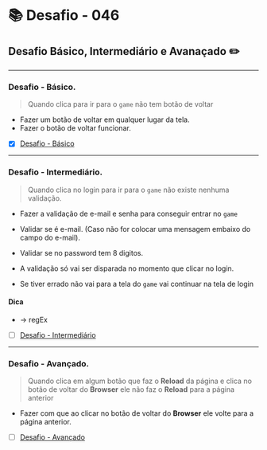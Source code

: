 # :books: Desafio - 046

## Desafio Básico, Intermediário e Avanaçado :pencil2:

---

### Desafio - Básico.

> Quando clica para ir para o `game` não tem botão de voltar

- Fazer um botão de voltar em qualquer lugar da tela.
- Fazer o botão de voltar funcionar.

- [x] [Desafio - Básico](https://github.com/milafrn/jogo-da-memoria/commit/964de8b4562a08dc7c8f92f645a42378b5c32b7d)

---

### Desafio - Intermediário.

> Quando clica no login para ir para o `game` não existe nenhuma validação.

- Fazer a validação de e-mail e senha para conseguir entrar no `game`
- Validar se é e-mail. (Caso não for colocar uma mensagem embaixo do campo do e-mail).
- Validar se no password tem 8 digitos.

- A validação só vai ser disparada no momento que clicar no login.
- Se tiver errado não vai para a tela do `game` vai continuar na tela de login

#### Dica 
- -> regEx

- [ ] [Desafio - Intermediário]()

---

### Desafio - Avançado.

> Quando clica em algum botão que faz o **Reload** da página e clica no botão de voltar do **Browser** ele não faz o **Reload** para a página anterior 

- Fazer com que ao clicar no botão de voltar do **Browser** ele volte para a página anterior.

- [ ] [Desafio - Avançado]()
